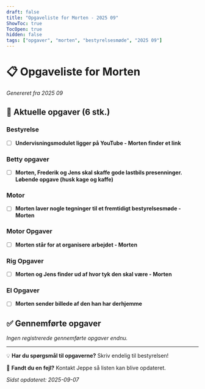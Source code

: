 ```yaml
---
draft: false
title: "Opgaveliste for Morten - 2025 09"
ShowToc: true
TocOpen: true
hidden: false
tags: ["opgaver", "morten", "bestyrelsesmøde", "2025 09"]
---
```


# 📋 Opgaveliste for Morten

*Genereret fra 2025 09*

## 🎯 Aktuelle opgaver (6 stk.)

### Bestyrelse

- [ ] **Undervisningsmodulet ligger på YouTube - Morten finder et link**

### Betty opgaver

- [ ] **Morten, Frederik og Jens skal skaffe gode lastbils presenninger. Løbende opgave (husk kage og kaffe)**

### Motor

- [ ] **Morten laver nogle tegninger til et fremtidigt bestyrelsesmøde - Morten**

### Motor Opgaver

- [ ] **Morten står for at organisere arbejdet - Morten**

### Rig Opgaver

- [ ] **Morten og Jens finder ud af hvor tyk den skal være - Morten**

### El Opgaver

- [ ] **Morten sender billede af den han har derhjemme**

## ✅ Gennemførte opgaver

*Ingen registrerede gennemførte opgaver endnu.*

---

💡 **Har du spørgsmål til opgaverne?** Skriv endelig til bestyrelsen!

📧 **Fandt du en fejl?** Kontakt Jeppe så listen kan blive opdateret.

*Sidst opdateret: 2025-09-07*
